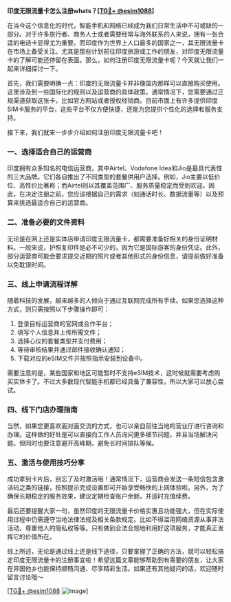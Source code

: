 **印度无限流量卡怎么注册whats？[[TG💪+ @esim1088](https://t.me/s/esim1088)]**

在当今这个信息化的时代，智能手机和网络已经成为我们日常生活中不可或缺的一部分。对于许多旅行者、商务人士或者需要经常与海外联系的人来说，拥有一张合适的电话卡显得尤为重要。而印度作为世界上人口最多的国家之一，其无限流量卡在市场上备受关注。尤其是那些计划前往印度旅游或工作的朋友，对印度无限流量卡的了解可能还停留在表面。那么，如何注册印度无限流量卡呢？今天就让我们一起来详细探讨一下。

首先，我们需要明确一点：印度的无限流量卡并非像国内那样可以直接购买使用。这里涉及到一些国际化的规则以及运营商的具体政策。通常情况下，您需要通过正规渠道获取这张卡，比如官方网站或者授权经销商。目前市面上有许多提供印度SIM卡服务的平台，这些平台不仅方便快捷，还能为您提供个性化的选择和服务支持。

接下来，我们就来一步步介绍如何注册印度无限流量卡吧！

### 一、选择适合自己的运营商

印度拥有众多知名的电信运营商，其中Airtel、Vodafone Idea和Jio是最具代表性的三大品牌。它们各自推出了不同类型的套餐供用户选择。例如，Jio主要以低价位、高性价比著称；而Airtel则以其覆盖范围广、服务质量稳定而受到欢迎。因此，在决定注册之前，您应该根据自己的需求（如通话时长、数据流量等）以及预算来挑选最适合自己的运营商。

### 二、准备必要的文件资料

无论是在网上还是实体店申请印度无限流量卡，都需要准备好相关的身份证明材料。一般来说，护照复印件是必不可少的，因为它是国际游客的身份凭证。此外，部分运营商可能会要求提交近期的照片或者其他形式的身份信息，请提前做好准备以免耽误时间。

### 三、线上申请流程详解

随着科技的发展，越来越多的人倾向于通过互联网完成所有手续。如果您选择这种方式，则只需按照以下步骤操作即可：

1. 登录目标运营商的官网或合作平台；
2. 填写个人信息并上传所需文件；
3. 选择心仪的套餐类型并支付费用；
4. 等待审核结果并通过邮件接收确认通知；
5. 下载对应的eSIM文件并按照指示安装到设备中。

需要注意的是，某些国家和地区可能暂时不支持eSIM技术，这时候就需要考虑购买实体卡了。不过大多数现代智能手机都已经具备了兼容性，所以大家可以放心尝试。

### 四、线下门店办理指南

当然，如果您更喜欢面对面交流的方式，也可以亲自前往当地的营业厅进行咨询和办理。这样做的好处是可以直接向工作人员询问更多细节问题，并且当场解决问题。但同时也要注意避开高峰期，避免长时间排队等候。

### 五、激活与使用技巧分享

成功拿到卡片后，别忘了及时激活哦！通常情况下，运营商会发送一条短信包含激活码之类的链接，按照提示完成设置即可开始享受畅快的上网体验啦。另外，为了确保长期稳定的服务效果，建议定期检查账户余额，并适时充值续费。

最后还要提醒大家一句，虽然印度的无限流量卡价格实惠且功能强大，但在实际使用过程中仍需遵守当地法律法规及相关条款规定。比如不得滥用网络资源从事非法活动，尊重他人的隐私权等等。只有做到合法合规地利用好这项服务，才能真正发挥它的价值所在。

综上所述，无论是通过线上还是线下途径，只要掌握了正确的方法，就可以轻松搞定印度无限流量卡的注册事宜啦！希望这篇文章能够帮助到有需要的朋友，让大家在异国他乡也能保持顺畅沟通、尽享精彩生活。如果还有其他疑问的话，欢迎随时留言讨论哦～

[[TG💪+ @esim1088](https://t.me/s/esim1088) ![Image](https://i.postimg.cc/4NQfJmqS/Snipaste-2025-05-13-00-14-12.png)]